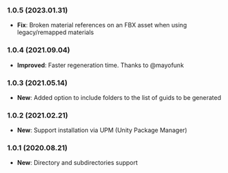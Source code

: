 ### 1.0.5 (2023.01.31)
- **Fix**: Broken material references on an FBX asset when using legacy/remapped materials

### 1.0.4 (2021.09.04)
- **Improved**: Faster regeneration time. Thanks to @mayofunk

### 1.0.3 (2021.05.14)

- **New**: Added option to include folders to the list of guids to be generated

### 1.0.2 (2021.02.21)

- **New**: Support installation via UPM (Unity Package Manager)

### 1.0.1 (2020.08.21)

- **New**: Directory and subdirectories support
